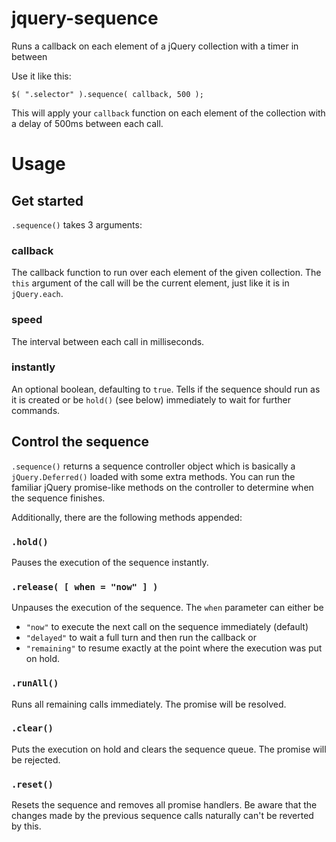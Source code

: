 # jquery-sequence
Runs a callback on each element of a jQuery collection with a timer in between

Use it like this:

```
$( ".selector" ).sequence( callback, 500 );
```

This will apply your `callback` function on each element of the collection with a delay of 500ms between each call.

# Usage

## Get started
`.sequence()` takes 3 arguments:

### callback
The callback function to run over each element of the given collection. The `this` argument of the call will be the current element, just like it is in `jQuery.each`.

### speed
The interval between each call in milliseconds.

### instantly
An optional boolean, defaulting to `true`. Tells if the sequence should run as it is created or be `hold()` (see below) immediately to wait for further commands.


## Control the sequence
`.sequence()` returns a sequence controller object which is basically a `jQuery.Deferred()` loaded with some extra methods.
You can run the familiar jQuery promise-like methods on the controller to determine when the sequence finishes.

Additionally, there are the following methods appended:

### `.hold()`
Pauses the execution of the sequence instantly.

### `.release( [ when = "now" ] )`
Unpauses the execution of the sequence.
The `when` parameter can either be
- `"now"` to execute the next call on the sequence immediately (default)
- `"delayed"` to wait a full turn and then run the callback or
- `"remaining"` to resume exactly at the point where the execution was put on hold.

### `.runAll()`
Runs all remaining calls immediately.
The promise will be resolved.

### `.clear()`
Puts the execution on hold and clears the sequence queue. The promise will be rejected.

### `.reset()`
Resets the sequence and removes all promise handlers. Be aware that the changes made by the previous sequence calls naturally can't be reverted by this.
